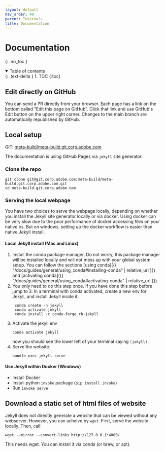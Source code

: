 ```yaml
---
layout: default
nav_order: 40
parent: Internals
title: Documentation
---
```


# Documentation
{: .no_toc }


<details open markdown="block">
  <summary>
    Table of contents
  </summary>
  {: .text-delta }
1. TOC
{:toc}
</details>




## Edit directly on GitHub

You can send a PR directly from your browser. Each page has a link on the bottom called "Edit this page on GitHub". Click that link and use GitHub's Edit button on the upper right corner. Changes to the main branch are automatically republished by GitHub.

## Local setup

GIT: [meta-build/meta-build.git.corp.adobe.com](https://git.corp.adobe.com/meta-build/meta-build.git.corp.adobe.com)

The documentation is using GitHub Pages via `jekyll` site generator.

### Clone the repo

```shell
git clone git@git.corp.adobe.com:meta-build/meta-build.git.corp.adobe.com.git
cd meta-build.git.corp.adobe.com
```

### Serving the local webpage

You have two choices to serve the webpage locally, depending on whether you install the Jekyll site generator locally or via docker. Using docker can be very slow due to the poor performance of docker accessing files on your native os. But on windows, setting up the docker workflow is easier than native Jekyll install.

#### Local Jekyll install (Mac and Linux)

1. Install the conda package manager. Do not worry, this package manager will be installed locally and will not mess up with your global system setup. You can follow the sections [using conda]({{ "/docs/guides/general/using_conda#installing-conda" | relative_url }}) and [activating conda]({{ "/docs/guides/general/using_conda#activating-conda" | relative_url }}).
2. You only need to do this step once. If you have done this step before jump to 3. In a terminal with conda activated, create a new env for Jekyll, and install Jekyll inside it.
   ```terminal
    conda create -n jekyll
    conda activate jekyll
    conda install -c conda-forge rb-jekyll 
   ```
3. Activate the jekyll env
    ```terminal
    conda activate jekyll
    ```
    now  you should see the lower left of your terminal saying `(jekyll)`.
4. Serve the website.
    ```terminal
    bundle exec jekyll serve
    ```

#### Use Jekyll within Docker (Windows)

- Install Docker
- Install python `invoke` package (`pip install invoke`)
- Run `invoke serve`

## Download a static set of html files of website

Jekyll does not directly generate a website that can be viewed without any webserver. However, you can acheive by `wget`. First, serve the website locally. Then, call

```
wget --mirror --convert-links http://127.0.0.1:4000/
```

This needs wget. You can install it via conda (or brew, or apt).
